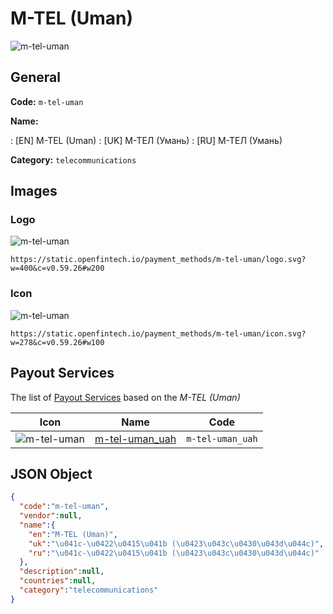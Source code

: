 
# M-TEL (Uman) 
![m-tel-uman](https://static.openfintech.io/payment_methods/m-tel-uman/logo.svg?w=400&c=v0.59.26#w200)  

## General 
**Code:** `m-tel-uman` 
 
**Name:** 
 
:	[EN] M-TEL (Uman) 
:	[UK] М-ТЕЛ (Умань) 
:	[RU] М-ТЕЛ (Умань) 
 
**Category:** `telecommunications` 
 

## Images 

### Logo 
![m-tel-uman](https://static.openfintech.io/payment_methods/m-tel-uman/logo.svg?w=400&c=v0.59.26#w200)  

```
https://static.openfintech.io/payment_methods/m-tel-uman/logo.svg?w=400&c=v0.59.26#w200
```  

### Icon 
![m-tel-uman](https://static.openfintech.io/payment_methods/m-tel-uman/icon.svg?w=278&c=v0.59.26#w100)  

```
https://static.openfintech.io/payment_methods/m-tel-uman/icon.svg?w=278&c=v0.59.26#w100
```  

## Payout Services 
 
The list of [Payout Services](/payout-services/) based on the _M-TEL (Uman)_ 

|Icon|Name|Code| 
|:---:|:---:|:---:| 
|![m-tel-uman](https://static.openfintech.io/payout_methods/m-tel-uman/icon.svg?w=278&c=v0.59.26#w40) |[m-tel-uman_uah](/payout-services/m-tel-uman_uah/)|`m-tel-uman_uah`| 
 

## JSON Object 

```json
{
  "code":"m-tel-uman",
  "vendor":null,
  "name":{
    "en":"M-TEL (Uman)",
    "uk":"\u041c-\u0422\u0415\u041b (\u0423\u043c\u0430\u043d\u044c)",
    "ru":"\u041c-\u0422\u0415\u041b (\u0423\u043c\u0430\u043d\u044c)"
  },
  "description":null,
  "countries":null,
  "category":"telecommunications"
}
```  
